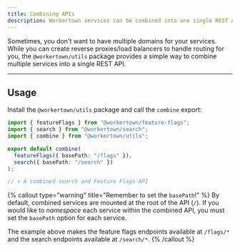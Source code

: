 ```yaml
---
title: Combining APIs
description: Workertown services can be combined into one single REST API.
---
```


Sometimes, you don't want to have multiple domains for your services. While you
can create reverse proxies/load balancers to handle routing for you, the
`@workertown/utils` package provides a simple way to combine multiple services
into a single REST API.

---

## Usage

Install the `@workertown/utils` package and call the `combine` export:

```ts
import { featureFlags } from "@workertown/feature-flags";
import { search } from "@workertown/search";
import { combine } from "@workertown/utils";

export default combine(
  featureFlags({ basePath: "/flags" }),
  search({ basePath: "/search" })
);

// ⬆️ A combined search and Feature Flags API
```

{% callout type="warning" title="Remember to set the `basePath`!" %}
By default, combined services are mounted at the root of the API (`/`). If you
would like to _namespace_ each service within the combined API, you must set
the `basePath` option for each service.

The example above makes the feature flags endpoints available at `/flags/*` and
the search endpoints available at `/search/*`.
{% /callout %}
